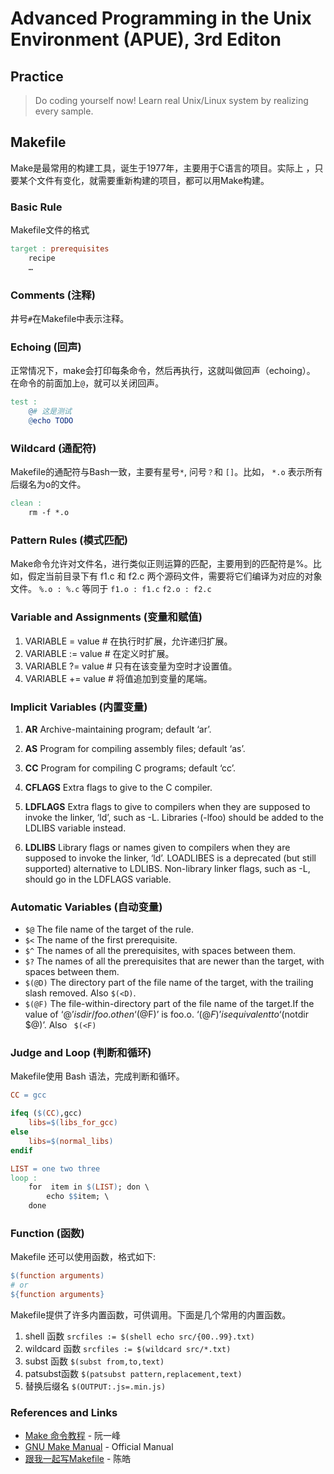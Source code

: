 Advanced Programming in the Unix Environment (APUE), 3rd Editon
===============================================================

## Practice
>Do coding yourself now!
>Learn real Unix/Linux system by realizing every sample.

## Makefile
Make是最常用的构建工具，诞生于1977年，主要用于C语言的项目。实际上 ，只要某个文件有变化，就需要重新构建的项目，都可以用Make构建。

### Basic Rule
Makefile文件的格式
```Makefile
target : prerequisites
    recipe
    …
```

### Comments (注释) 
井号`#`在Makefile中表示注释。

### Echoing (回声) 
正常情况下，make会打印每条命令，然后再执行，这就叫做回声（echoing）。
在命令的前面加上`@`，就可以关闭回声。

```Makefile
test :
    @# 这是测试
    @echo TODO
```

### Wildcard (通配符)
Makefile的通配符与Bash一致，主要有星号`*`, 问号`？`和 `[]`。比如， `*.o` 表示所有后缀名为o的文件。

```Makefile
clean :
    rm -f *.o
```

### Pattern Rules (模式匹配)
Make命令允许对文件名，进行类似正则运算的匹配，主要用到的匹配符是%。比如，假定当前目录下有 f1.c 和 f2.c 两个源码文件，需要将它们编译为对应的对象文件。
`%.o : %.c`
等同于
`f1.o : f1.c`
`f2.o : f2.c`

### Variable and Assignments (变量和赋值)
1. VARIABLE = value # 在执行时扩展，允许递归扩展。
2. VARIABLE := value # 在定义时扩展。
3. VARIABLE ?= value # 只有在该变量为空时才设置值。
4. VARIABLE += value # 将值追加到变量的尾端。

### Implicit Variables (内置变量)
1. **AR**
Archive-maintaining program; default ‘ar’.

2. **AS**
Program for compiling assembly files; default ‘as’.

3. **CC**
Program for compiling C programs; default ‘cc’.

4. **CFLAGS**
Extra flags to give to the C compiler.

5. **LDFLAGS**
Extra flags to give to compilers when they are supposed to invoke the linker, ‘ld’, such as -L. Libraries (-lfoo) should be added to the LDLIBS variable instead.

6. **LDLIBS**
Library flags or names given to compilers when they are supposed to invoke the linker, ‘ld’. LOADLIBES is a deprecated (but still supported) alternative to LDLIBS. Non-library linker flags, such as -L, should go in the LDFLAGS variable.

### Automatic Variables (自动变量)
* `$@` The file name of the target of the rule.
* `$<` The name of the first prerequisite.
* `$^` The names of all the prerequisites, with spaces between them.
* `$?` The names of all the prerequisites that are newer than the target, with spaces between them.
* `$(@D)` The directory part of the file name of the target, with the trailing slash removed. Also `$(<D)`.
* `$(@F)` The file-within-directory part of the file name of the target.If the value of ‘$@’ is dir/foo.o then ‘$(@F)’ is foo.o. ‘$(@F)’ is equivalent to ‘$(notdir $@)’. Also ` $(<F)`

### Judge and Loop (判断和循环)
Makefile使用 Bash 语法，完成判断和循环。
```Makefile
CC = gcc

ifeq ($(CC),gcc)
    libs=$(libs_for_gcc)
else
    libs=$(normal_libs)
endif

LIST = one two three
loop :
    for  item in $(LIST); don \
        echo $$item; \
    done
```
### Function (函数)
Makefile 还可以使用函数，格式如下:

```Makefile
$(function arguments)
# or
${function arguments}
```

Makefile提供了许多内置函数，可供调用。下面是几个常用的内置函数。
1. shell 函数 `srcfiles := $(shell echo src/{00..99}.txt)`
2. wildcard 函数 `srcfiles := $(wildcard src/*.txt)`
3. subst 函数 `$(subst from,to,text)`
4. patsubst函数 `$(patsubst pattern,replacement,text)`
5. 替换后缀名 `$(OUTPUT:.js=.min.js)`
### References and Links
* [Make 命令教程](http://www.ruanyifeng.com/blog/2015/02/make.html) - 阮一峰
* [GNU Make Manual](https://www.gnu.org/software/make/manual/make.html) - Official Manual 
* [跟我一起写Makefile](http://htwm.readthedocs.org/zh_CN/latest/index.html) - 陈皓
